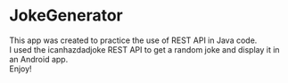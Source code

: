 # JokeGenerator

This app was created to practice the use of REST API in Java code.  
I used the icanhazdadjoke REST API to get a random joke and display it in an Android app.  
Enjoy!
